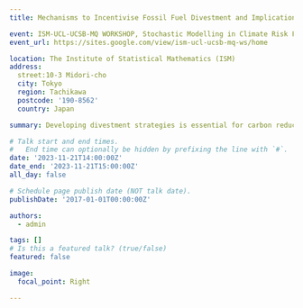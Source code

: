 ```yaml
---
title: Mechanisms to Incentivise Fossil Fuel Divestment and Implications on Portfolio Risk and Returns 

event: ISM-UCL-UCSB-MQ WORKSHOP, Stochastic Modelling in Climate Risk Financial Mathematics and Economics
event_url: https://sites.google.com/view/ism-ucl-ucsb-mq-ws/home

location: The Institute of Statistical Mathematics (ISM)
address:
  street:10-3 Midori-cho
  city: Tokyo
  region: Tachikawa
  postcode: '190-8562'
  country: Japan 

summary: Developing divestment strategies is essential for carbon reduction.

# Talk start and end times.
#   End time can optionally be hidden by prefixing the line with `#`.
date: '2023-11-21T14:00:00Z'
date_end: '2023-11-21T15:00:00Z'
all_day: false

# Schedule page publish date (NOT talk date).
publishDate: '2017-01-01T00:00:00Z'

authors:
  - admin

tags: []
# Is this a featured talk? (true/false)
featured: false

image:
  focal_point: Right

---
```

